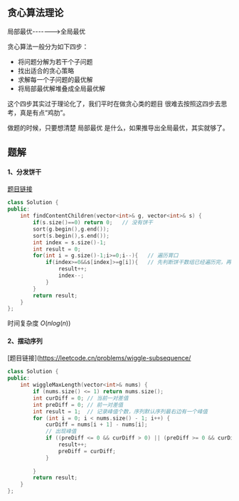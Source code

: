 ## 贪心算法理论

局部最优------->全局最优

贪心算法一般分为如下四步：

- 将问题分解为若干个子问题
- 找出适合的贪心策略
- 求解每一个子问题的最优解
- 将局部最优解堆叠成全局最优解

这个四步其实过于理论化了，我们平时在做贪心类的题目 很难去按照这四步去思考，真是有点“鸡肋”。

做题的时候，只要想清楚 局部最优 是什么，如果推导出全局最优，其实就够了。

## 题解

#### 1、分发饼干

[题目链接](https://leetcode.cn/problems/assign-cookies/)

```cpp
class Solution {
public:
    int findContentChildren(vector<int>& g, vector<int>& s) {
        if(s.size()==0) return 0;	// 没有饼干
        sort(g.begin(),g.end());
        sort(s.begin(),s.end());
        int index = s.size()-1;
        int result = 0;
        for(int i = g.size()-1;i>=0;i--){	// 遍历胃口
            if(index>=0&&s[index]>=g[i]){	// 先判断饼干数组已经遍历完，再判断饼干是否比孩子胃口大
                result++;
                index--;
            }
        }
        return result;
    }
};
```

时间复杂度 $O(nlog(n))$

#### 2、摆动序列

[题目链接](https://leetcode.cn/problems/wiggle-subsequence/

```cpp
class Solution {
public:
    int wiggleMaxLength(vector<int>& nums) {
        if (nums.size() <= 1) return nums.size();
        int curDiff = 0; // 当前一对差值
        int preDiff = 0; // 前一对差值
        int result = 1;  // 记录峰值个数，序列默认序列最右边有一个峰值
        for (int i = 0; i < nums.size() - 1; i++) {
            curDiff = nums[i + 1] - nums[i];
            // 出现峰值
            if ((preDiff <= 0 && curDiff > 0) || (preDiff >= 0 && curDiff < 0)) {
                result++;
                preDiff = curDiff;
            }
            
        }
        return result;
    }
};
```













